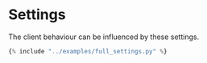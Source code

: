 # Settings

The client behaviour can be influenced by these settings.

```python 
{% include "../examples/full_settings.py" %}
```